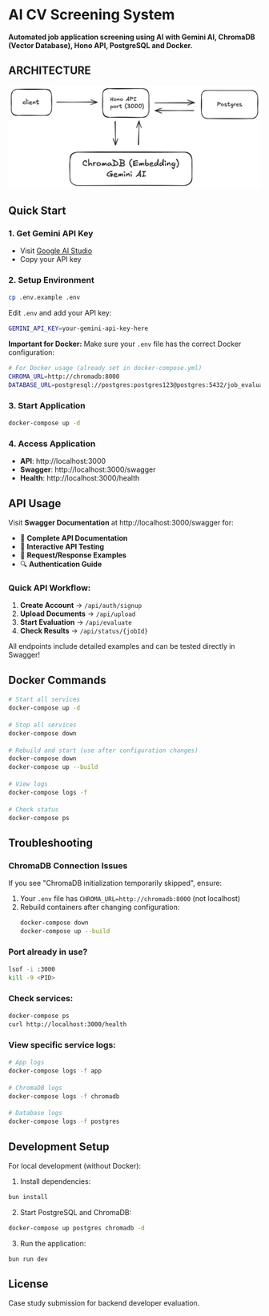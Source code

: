 # AI CV Screening System

 **Automated job application screening using AI with Gemini AI, ChromaDB (Vector Database), Hono API, PostgreSQL and Docker.**

## ARCHITECTURE

![architecture](architecture.jpg)

## Quick Start

### 1. Get Gemini API Key
- Visit [Google AI Studio](https://makersuite.google.com/app/apikey)
- Copy your API key

### 2. Setup Environment
```bash
cp .env.example .env
```

Edit `.env` and add your API key:
```bash
GEMINI_API_KEY=your-gemini-api-key-here
```

**Important for Docker:** Make sure your `.env` file has the correct Docker configuration:
```bash
# For Docker usage (already set in docker-compose.yml)
CHROMA_URL=http://chromadb:8000
DATABASE_URL=postgresql://postgres:postgres123@postgres:5432/job_evaluation
```

### 3. Start Application
```bash
docker-compose up -d
```

### 4. Access Application
- **API**: http://localhost:3000
- **Swagger**: http://localhost:3000/swagger
- **Health**: http://localhost:3000/health

## API Usage

Visit **Swagger Documentation** at http://localhost:3000/swagger for:

- 📖 **Complete API Documentation**
- 🧪 **Interactive API Testing**
- 📝 **Request/Response Examples**
- 🔍 **Authentication Guide**

### Quick API Workflow:
1. **Create Account** → `/api/auth/signup`
2. **Upload Documents** → `/api/upload`
3. **Start Evaluation** → `/api/evaluate`
4. **Check Results** → `/api/status/{jobId}`

All endpoints include detailed examples and can be tested directly in Swagger!

## Docker Commands

```bash
# Start all services
docker-compose up -d

# Stop all services
docker-compose down

# Rebuild and start (use after configuration changes)
docker-compose down
docker-compose up --build

# View logs
docker-compose logs -f

# Check status
docker-compose ps
```

## Troubleshooting

### ChromaDB Connection Issues
If you see "ChromaDB initialization temporarily skipped", ensure:
1. Your `.env` file has `CHROMA_URL=http://chromadb:8000` (not localhost)
2. Rebuild containers after changing configuration:
   ```bash
   docker-compose down
   docker-compose up --build
   ```

### Port already in use?
```bash
lsof -i :3000
kill -9 <PID>
```

### Check services:
```bash
docker-compose ps
curl http://localhost:3000/health
```

### View specific service logs:
```bash
# App logs
docker-compose logs -f app

# ChromaDB logs
docker-compose logs -f chromadb

# Database logs
docker-compose logs -f postgres
```

## Development Setup

For local development (without Docker):

1. Install dependencies:
```bash
bun install
```

2. Start PostgreSQL and ChromaDB:
```bash
docker-compose up postgres chromadb -d
```

3. Run the application:
```bash
bun run dev
```

## License

Case study submission for backend developer evaluation.
